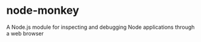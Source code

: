 node-monkey
===========

A Node.js module for inspecting and debugging Node applications through a web browser